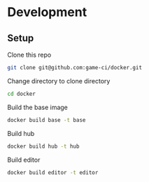 # Development

## Setup

Clone this repo

```bash
git clone git@github.com:game-ci/docker.git 
```

Change directory to clone directory

```bash
cd docker
```

Build the base image

```bash
docker build base -t base
```

Build hub

```bash
docker build hub -t hub
```

Build editor

```bash
docker build editor -t editor
```



